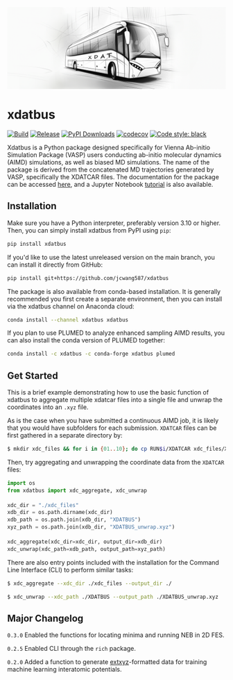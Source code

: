 <p class="center-content"> 
  <img src="https://raw.githubusercontent.com/jcwang587/xdatbus/main/docs/logo.png" alt=""/>
</p>

# xdatbus

[![Build](https://github.com/jcwang587/xdatbus/actions/workflows/build.yml/badge.svg)](https://github.com/jcwang587/xdatbus/actions/workflows/build.yml)
[![Release](https://img.shields.io/github/v/release/jcwang587/xdatbus)](https://github.com/jcwang587/xdatbus/releases)
  [![PyPI Downloads](https://static.pepy.tech/badge/xdatbus)](https://pepy.tech/projects/xdatbus)
[![codecov](https://codecov.io/gh/jcwang587/xdatbus/branch/main/graph/badge.svg?token=V27VIJZDAE)](https://codecov.io/gh/jcwang587/xdatbus)
[![Code style: black](https://img.shields.io/badge/code%20style-black-000000.svg)](https://github.com/psf/black)

Xdatbus is a Python package designed specifically for Vienna Ab-initio Simulation Package (VASP) users conducting
ab-initio molecular dynamics (AIMD) simulations, as well as biased MD simulations. The name of the package is derived 
from the concatenated MD trajectories generated by VASP, specifically the XDATCAR files. The documentation for the package can be
accessed [here](https://xdatbus.readthedocs.io/en/latest/), and a Jupyter Notebook [tutorial](https://github.com/jcwang587/xdatbus/tree/main/examples) is also available.

## Installation

Make sure you have a Python interpreter, preferably version 3.10 or higher. Then, you can simply install xdatbus from
PyPI using `pip`:

```bash
pip install xdatbus
```

If you'd like to use the latest unreleased version on the main branch, you can install it directly from GitHub:

```bash
pip install git+https://github.com/jcwang587/xdatbus
```

The package is also available from conda-based installation. It is generally recommended you first create a separate
environment, then you can install via the xdatbus channel on Anaconda cloud:

```bash
conda install --channel xdatbus xdatbus
```

If you plan to use PLUMED to analyze enhanced sampling AIMD results, you can also install the conda version of PLUMED
together:

```bash
conda install -c xdatbus -c conda-forge xdatbus plumed
```

## Get Started

This is a brief example demonstrating how to use the basic function of xdatbus to aggregate multiple xdatcar files into
a single file and unwrap the coordinates into an `.xyz` file.

As is the case when you have submitted a continuous AIMD job, it is likely that you would have subfolders for each 
submission. `XDATCAR` files can be first gathered in a separate directory by:

```bash
$ mkdir xdc_files && for i in {01..10}; do cp RUN$i/XDATCAR xdc_files/XDATCAR_$i; done
```

Then, try aggregating and unwrapping the coordinate data from the `XDATCAR` files:

```python
import os
from xdatbus import xdc_aggregate, xdc_unwrap

xdc_dir = "./xdc_files"
xdb_dir = os.path.dirname(xdc_dir)
xdb_path = os.path.join(xdb_dir, "XDATBUS")
xyz_path = os.path.join(xdb_dir, "XDATBUS_unwrap.xyz")

xdc_aggregate(xdc_dir=xdc_dir, output_dir=xdb_dir)
xdc_unwrap(xdc_path=xdb_path, output_path=xyz_path)
```

There are also entry points included with the installation for the Command Line Interface (CLI) to perform similar
tasks:

```bash
$ xdc_aggregate --xdc_dir ./xdc_files --output_dir ./
```

```bash
$ xdc_unwrap --xdc_path ./XDATBUS --output_path ./XDATBUS_unwrap.xyz
```

## Major Changelog
`0.3.0` Enabled the functions for locating minima and running NEB in 2D FES.

`0.2.5` Enabled CLI through the `rich` package.

`0.2.0` Added a function to generate [extxyz](https://github.com/libAtoms/extxyz)-formatted data for training machine 
learning interatomic potentials.

